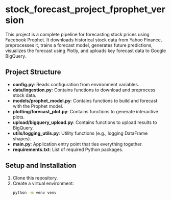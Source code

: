 # stock_forecast_project_fprophet_version

This project is a complete pipeline for forecasting stock prices using Facebook Prophet. It downloads historical stock data from Yahoo Finance, preprocesses it, trains a forecast model, generates future predictions, visualizes the forecast using Plotly, and uploads key forecast data to Google BigQuery.

## Project Structure

- **config.py**: Reads configuration from environment variables.
- **data/ingestion.py**: Contains functions to download and preprocess stock data.
- **models/prophet_model.py**: Contains functions to build and forecast with the Prophet model.
- **plotting/forecast_plot.py**: Contains functions to generate interactive plots.
- **upload/bigquery_upload.py**: Contains functions to upload results to BigQuery.
- **utils/logging_utils.py**: Utility functions (e.g., logging DataFrame shapes).
- **main.py**: Application entry point that ties everything together.
- **requirements.txt**: List of required Python packages.

## Setup and Installation

1. Clone this repository.
2. Create a virtual environment:
   ```bash
   python -m venv venv
